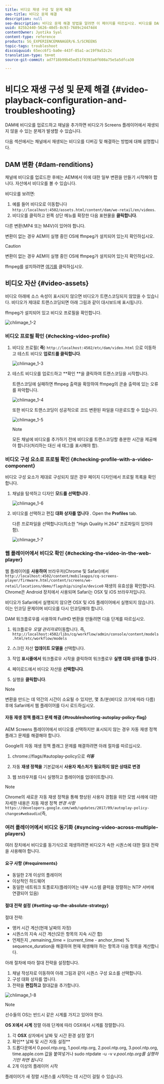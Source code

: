 ```yaml
---
title: 비디오 재생 구성 및 문제 해결
seo-title: 비디오 문제 해결
description: null
seo-description: 비디오 문제 해결 방법을 알려면 이 페이지를 따르십시오. 비디오를 DAM에 업로드하고 채널을 추가하면 비디오가 Screens 플레이어에서 재생되지 않을 수 있는 문제가 발생할 수 있으며 이 섹션에서는 채널에서 재생되는 비디오를 디버깅 및 해결하는 방법에 대해 설명합니다.
uuid: 825b2440-5626-40d5-8c93-7689c24474d4
contentOwner: Jyotika Syal
content-type: reference
products: SG_EXPERIENCEMANAGER/6.5/SCREENS
topic-tags: troubleshoot
discoiquuid: 65ecc6f1-ba0e-443f-85a1-ac19f9a52c2c
translation-type: tm+mt
source-git-commit: ad7f18b99b45ed51f0393a0f608a75e5a5dfca30

---
```



# 비디오 재생 구성 및 문제 해결 {#video-playback-configuration-and-troubleshooting}

DAM에 비디오를 업로드하고 채널을 추가하면 비디오가 Screens 플레이어에서 재생되지 않을 수 있는 문제가 발생할 수 있습니다.

다음 섹션에서는 채널에서 재생되는 비디오를 디버깅 및 해결하는 방법에 대해 설명합니다.

## DAM 변환 {#dam-renditions}

채널에 비디오를 업로드한 후에는 AEM에서 이에 대한 일부 변환을 만들기 시작해야 합니다. 자산에서 비디오를 볼 수 있습니다.

비디오를 보려면:

1. 예를 들어 비디오로 이동합니다 `http://localhost:4502/assets.html/content/dam/we-retail/en/videos`.
1. 비디오를 클릭하고 왼쪽 상단 메뉴를 확장한 다음 표현물을 **클릭합니다**.

다른 변환(MP4 또는 M4V)이 있어야 합니다.

변환이 없는 경우 AEM이 실행 중인 OS에 ffmpeg가 설치되어 있는지 확인하십시오.

>[!CAUTION]
>
>변환이 없는 경우 AEM이 실행 중인 OS에 ffmpeg가 설치되어 있는지 확인하십시오.
>
>ffmpeg를 설치하려면 [여기를](https://evermeet.cx/ffmpeg/) 클릭하십시오.

## 비디오 자산 {#video-assets}

비디오 아래에 소스 속성이 표시되지 않으면 비디오가 트랜스코딩되지 않았을 수 있습니다. 비디오가 제대로 트랜스코딩되면 아래 그림과 같이 대시보드에 표시됩니다.

ffmpeg가 설치되어 있고 비디오 프로필을 확인합니다.

![chlimage_1-2](assets/chlimage_1-2.png)

### 비디오 프로필 확인 {#checking-video-profile}

1. 비디오 프로필( **즉**) `http://localhost:4502/etc/dam/video.html` 으로 이동하고 테스트 비디오 **업로드를 클릭합니다**.

   ![chlimage_1-3](assets/chlimage_1-3.png)

1. 테스트 비디오를 업로드하고 **확인 **을 클릭하여 트랜스코딩을 시작합니다.

   트랜스코딩에 실패하면 ffmpeg 출력을 확장하여 ffmpeg의 콘솔 출력에 있는 오류를 파악합니다.

   ![chlimage_1-4](assets/chlimage_1-4.png)

   또한 비디오 트랜스코딩이 성공적으로 코드 변환된 파일을 다운로드할 수 있습니다.

   ![chlimage_1-5](assets/chlimage_1-5.png)

   >[!NOTE]
   >
   >모든 채널에 비디오를 추가하기 전에 비디오를 트랜스코딩할 충분한 시간을 제공해야 합니다(처리하는 대신 새 태그를 표시해야 함).

### 비디오 구성 요소로 프로필 확인 {#checking-profile-with-a-video-component}

비디오 구성 요소가 제대로 구성되지 않은 경우 페이지 디자인에서 프로필 목록을 확인합니다.

1. 채널을 탐색하고 디자인 **모드를 선택합니다** .

   ![chlimage_1-6](assets/chlimage_1-6.png)

1. 비디오를 선택하고 편집 **대화 상자를 엽니다** . Open the **Profiles** tab.

   다른 프로파일을 선택합니다(최소한 "High Quality H.264" 프로파일이 있어야 함).

   ![chlimage_1-7](assets/chlimage_1-7.png)

### 웹 플레이어에서 비디오 확인 {#checking-the-video-in-the-web-player}

웹 플레이어를 **사용하여** 브라우저(Chrome 및 Safari)에서 `http://localhost:4502/content/mobileapps/cq-screens-player/firmware.html/content/screens/we-retail/locations/demo/flagship/single/device0` 재생의 유효성을 확인합니다. Chrome은 Android 장치에서 사용되며 Safari는 OSX 및 iOS 브라우저입니다.

비디오가 Safari에서 실행되지 않으면 OSX 및 iOS 플레이어에서 실행되지 않습니다. 이는 인코딩 문제이며 비디오를 다시 인코딩해야 합니다.

DAM 워크플로우를 사용하여 FullHD 변환을 만들려면 다음 단계를 따르십시오.

1. 워크플로우 *모델 관리자로*&#x200B;이동합니다. 즉, `http://localhost:4502/libs/cq/workflow/admin/console/content/models.html/etc/workflow/models`
1. 스크린 자산 **업데이트 모델을** 선택합니다.
1. 작업 **표시줄에서** 워크플로우 시작을 클릭하여 워크플로우 **실행 대화 상자를 엽니다** .

1. 페이로드에서 비디오 자산을 **선택합니다**.
1. 실행을 **클릭합니다**.

>[!NOTE]
>
>변환을 만드는 데 약간의 시간이 소요될 수 있지만, 몇 초/분(비디오 크기에 따라 다름) 후에 Safari에서 웹 플레이어를 다시 로드하십시오.

#### 자동 재생 정책 플래그 문제 해결 {#troubleshooting-autoplay-policy-flag}

AEM Screens 플레이어에서 비디오를 선택하지만 표시되지 않는 경우 자동 재생 정책 플래그 문제를 해결해야 합니다.

Google의 자동 재생 정책 플래그 문제를 해결하려면 아래 절차를 따르십시오.

1. chrome://flags/#autoplay-policy으로 ***이동***
1. 자동 **재생 정책을** 기본값에서 **사용자 제스처가** **필요하지 않은 상태로 변경**

1. 웹 브라우저를 다시 실행하고 플레이어를 업데이트합니다.

>[!NOTE]
>
>Chrome의 새로운 자동 재생 정책을 통해 향상된 사용자 경험을 위한 모범 사례에 대한 자세한 내용은 자동 재생 정책 *변경 사항*`https://developers.google.com/web/updates/2017/09/autoplay-policy-changes#webaudio`(즉,

### 여러 플레이어에서 비디오 동기화 {#syncing-video-across-multiple-players}

여러 장치에서 비디오를 동기식으로 재생하려면 비디오가 속한 시퀀스에 대한 절대 전략을 사용해야 합니다.

#### 요구 사항 {#requirements}

* 동일한 2개 이상의 플레이어
* 이상적인 하드웨어
* 동일한 네트워크 토폴로지(플레이어는 내부 시스템 클럭을 정렬하는 NTP 서버에 연결되어 있음)

#### 절대 전략 설정 {#setting-up-the-absolute-strategy}

절대 전략:

* 앵커 시간 계산(현재 날짜의 자정)
* 시퀀스의 지속 시간 계산(모든 항목의 지속 시간 합)
* 언제든지 _remaining_time = (current_time - anchor_time) % sequence_duration을 해결하여 현재 재생해야 하는 항목과 다음 항목을 계산합니다.

아래 절차에 따라 절대 전략을 설정합니다.

1. 채널 작성자로 이동하여 아래 그림과 같이 시퀀스 구성 요소를 선택합니다.
1. 구성 대화 상자를 엽니다.
1. 전략을 **편집하고** 절대값을 추가합니다.

![chlimage_1-8](assets/chlimage_1-8.png)

>[!NOTE]
>
>선수들의 OS는 반드시 같은 시계를 가지고 있어야 한다.

**OS X에서 시계** 정렬 아래 단계에 따라 OSX에서 시계를 정렬합니다.

1. 각 **OSX** 상자에서 날짜 및 시간 환경 설정 열기
1. 확인** 날짜 및 시간 자동 설정**
1. 드롭다운에서 0.pool.ntp.org, 1.pool.ntp.org, 2.pool.ntp.org, 3.pool.ntp.org, time.apple.com 값을 붙여넣거나 sudo ntpdate -u -v *v.pool.ntp.org를 실행하기만 하면 됩니다.*
1. 2개 이상의 플레이어 시작

플레이어가 새 정렬 시퀀스를 시작하는 데 시간이 걸릴 수 있습니다.

